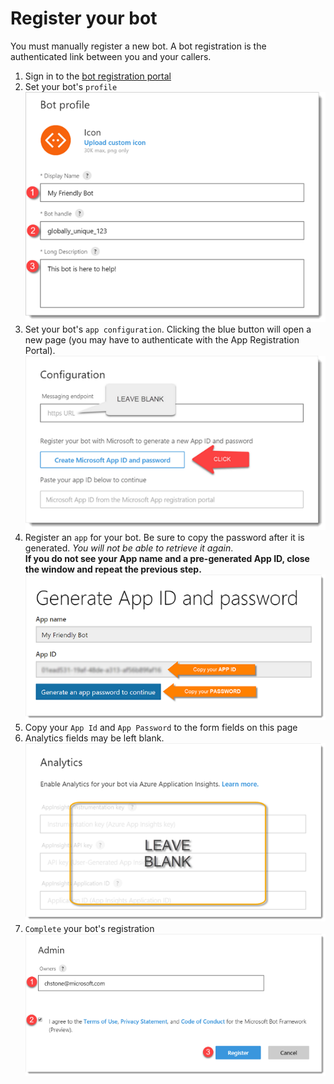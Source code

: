 # Register your bot

You must manually register a new bot. A bot registration is the authenticated link between you and your callers.

1. Sign in to the [bot registration portal][6]
1. Set your bot's `profile`  
![screenshot][1]
1. Set your bot's `app configuration`. Clicking the blue button will open a new page (you may have to authenticate with the App Registration Portal).  
![screenshot][2]
1. Register an `app` for your bot. Be sure to copy the password after it is generated. *You will not be able to retrieve it again*.  
**If you do not see your App name and a pre-generated App ID, close the window and repeat the previous step.**
![screenshot][3]
1. Copy your `App Id` and `App Password` to the form fields on this page
1. Analytics fields may be left blank.  
![screenshot][4]
1. `Complete` your bot's registration  
![screenshot][5]

[1]: ../../assets/create-bot-01.png
[2]: ../../assets/create-bot-02.png
[3]: ../../assets/create-bot-03.png
[4]: ../../assets/create-bot-04.png
[5]: ../../assets/create-bot-05.png
[6]: https://dev.botframework.com/bots/new